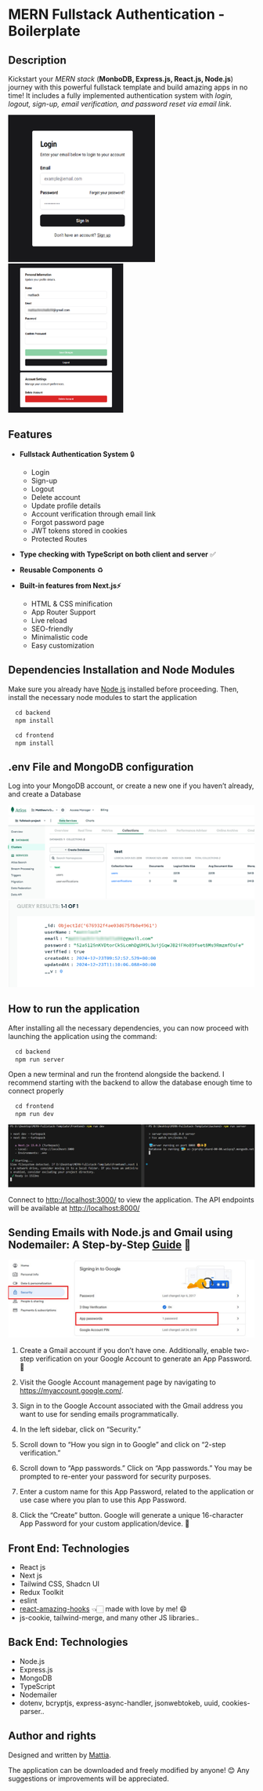 # MERN Fullstack Authentication - Boilerplate

## Description
Kickstart your _MERN stack_ (**MonboDB, Express.js, React.js, Node.js**) journey with this powerful fullstack template and build amazing apps in no time! It includes a fully implemented authentication system with _login, logout, sign-up, email verification, and password reset via email link_.

<div>
  <img src="preview/app/login.png" width="300" />
  <img src="preview/app/profile.png" width="235" /> 
</div>

## Features

- **Fullstack Authentication System** 🔒 
  - Login  
  - Sign-up  
  - Logout  
  - Delete account  
  - Update profile details  
  - Account verification through email link  
  - Forgot password page  
  - JWT tokens stored in cookies  
  - Protected Routes  

- **Type checking with TypeScript on both client and server** ✅

- **Reusable Components** ♻️

- **Built-in features from Next.js⚡**
  - HTML & CSS minification  
  - App Router Support
  - Live reload  
  - SEO-friendly 
  - Minimalistic code  
  - Easy customization

## Dependencies Installation and Node Modules

Make sure you already have [Node js](https://nodejs.org/it/download/) installed before proceeding. Then, install the necessary node modules to start the application

```
  cd backend
  npm install
```
```
  cd frontend
  npm install
```

## .env File and MongoDB configuration
Log into your MongoDB account, or create a new one if you haven’t already, and create a Database 

![Project Preview](./preview/mongodb-preview.png)
![Project Preview](./preview/user.png)

## How to run the application

After installing all the necessary dependencies, you can now proceed with launching the application using the command:

```
  cd backend
  npm run server
```
Open a new terminal and run the frontend alongside the backend. I recommend starting with the backend to allow the database enough time to connect properly
```
  cd frontend
  npm run dev
```

![Project Preview](./preview/terminals.png)

Connect to [http://localhost:3000/](http://localhost:3000) to view the application. The API endpoints will be available at [http://localhost:8000/](http://localhost:8000)

## Sending Emails with Node.js and Gmail using Nodemailer: A Step-by-Step [Guide](https://medium.com/@pratik_shrestha/sending-emails-with-node-js-and-gmail-using-nodemailer-a-step-by-step-guide-29fa8fcc6ed6) 🚀


![Project Preview](./preview/google-example.jpg)

1. Create a Gmail account if you don’t have one. Additionally, enable two-step verification on your Google Account to generate an App Password. 🔐

2. Visit the Google Account management page by navigating to https://myaccount.google.com/.

3. Sign in to the Google Account associated with the Gmail address you want to use for sending emails programmatically.

4. In the left sidebar, click on “Security.”

5. Scroll down to “How you sign in to Google” and click on “2-step verification.”

6. Scroll down to “App passwords.” Click on “App passwords.” You may be prompted to re-enter your password for security purposes.

7. Enter a custom name for this App Password, related to the application or use case where you plan to use this App Password.

8. Click the “Create” button. Google will generate a unique 16-character App Password for your custom application/device. 🔐


## Front End: Technologies

- React js
- Next js
- Tailwind CSS, Shadcn UI
- Redux Toolkit
- eslint
- [react-amazing-hooks](https://github.com/mattiach/react-amazing-hooks) 👈🏻 made with love by me! 😄
- js-cookie, tailwind-merge, and many other JS libraries..

## Back End: Technologies

- Node.js
- Express.js
- MongoDB
- TypeScript
- Nodemailer
- dotenv, bcryptjs, express-async-handler, jsonwebtokeb, uuid, cookies-parser..


## Author and rights

Designed and written by [Mattia](https://www.linkedin.com/in/mattiach/).

The application can be downloaded and freely modified by anyone! 😊
Any suggestions or improvements will be appreciated.